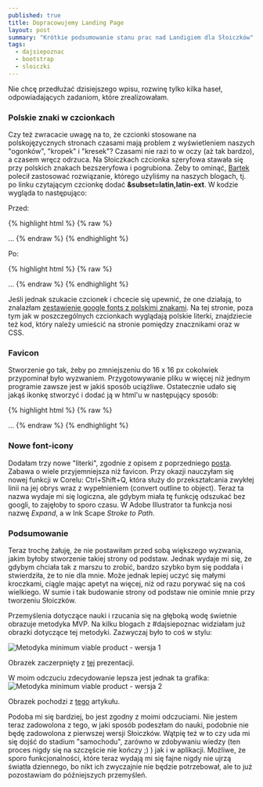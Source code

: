```yaml
---
published: true
title: Dopracowujemy Landing Page
layout: post
summary: "Krótkie podsumowanie stanu prac nad Landigiem dla Słoiczków"
tags: 
  - dajsiepoznac
  - bootstrap
  - sloiczki
---
```


Nie chcę przedłużać dzisiejszego wpisu, rozwinę tylko kilka haseł, odpowiadających zadaniom, które zrealizowałam.

### Polskie znaki w czcionkach

Czy też zwracacie uwagę na to, że czcionki stosowane na polskojęzycznych stronach czasami mają problem z wyświetleniem naszych "ogonków", "kropek" i "kresek"? Czasami nie razi to w oczy (aż tak bardzo), a czasem wręcz odrzuca. Na Słoiczkach czcionka szeryfowa stawała się przy polskich znakach bezszeryfowa i pogrubiona. Żeby to ominąć, [Bartek](http://donpiekarz.pl) polecił zastosować rozwiązanie, którego użyliśmy na naszych blogach, tj. po linku czytającym czcionkę dodać **&subset=latin,latin-ext**. W kodzie wygląda to następująco:

Przed:

{% highlight html %}
{% raw %}
<head>
  ...
  <!-- Custom Fonts -->
  <link href='http://fonts.googleapis.com/css?family=Open+Sans:300italic,400italic,600italic,700italic,800italic,400,300,600,700,800' rel='stylesheet' type='text/css'>
  <link href='http://fonts.googleapis.com/css?family=Merriweather:400,300,300italic,400italic,700,700italic,900,900italic' rel='stylesheet' type='text/css'>
</head>
{% endraw %}
{% endhighlight %}

Po:

{% highlight html %}
{% raw %}
<head>
  ...
  <!-- Custom Fonts -->
  <link href='http://fonts.googleapis.com/css?family=Open+Sans:300italic,400italic,600italic,700italic,800italic,400,300,600,700,800&subset=latin,latin-ext' rel='stylesheet' type='text/css'>
  <link href='http://fonts.googleapis.com/css?family=Merriweather:400,300,300italic,400italic,700,700italic,900,900italic&subset=latin,latin-ext' rel='stylesheet' type='text/css'>
</head>
{% endraw %}
{% endhighlight %}


Jeśli jednak szukacie czcionek i chcecie się upewnić, że one działają, to znalazłam [zestawienie google fonts z polskimi znakami](http://netwizards.com.pl/zasoby/darmowe-polskie-czcionki-google-fonts-z-polskimi-znakami/). Na tej stronie, poza tym jak w poszczególnych czcionkach wyglądają polskie literki, znajdziecie też kod, który należy umieścić na stronie pomiędzy znacznikami <head> oraz w CSS. 

### Favicon

Stworzenie go tak, żeby po zmniejszeniu do 16 x 16 px cokolwiek przypominał było wyzwaniem. Przygotowywanie pliku w więcej niż jednym programie zawsze jest w jakiś sposób uciążliwe. Ostatecznie udało się jakąś ikonkę stworzyć i dodać ją w html'u w następujący sposób:

{% highlight html %}
{% raw %}
<head>
  ...
  <link rel="shortcut icon" href="favicon.ico" type="image/x-icon">

</head>
{% endraw %}
{% endhighlight %}

### Nowe font-icony

Dodałam trzy nowe "literki", zgodnie z opisem z poprzedniego [posta](http://pumiko.pl/2016/03/16/font-icons-z-pliku-svg.html). Zabawa o wiele przyjemniejsza niż favicon. Przy okazji nauczyłam się nowej funkcji w Corelu: Ctrl+Shift+Q, która służy do przekształcania zwykłej linii na jej obrys wraz z wypełnieniem (convert outline to object). Teraz ta nazwa wydaje mi się logiczna, ale gdybym miała tę funkcję odszukać bez googli, to zajęłoby to sporo czasu. W Adobe Illustrator ta funkcja nosi nazwę *Expand*, a w Ink Scape *Stroke to Path*.

### Podsumowanie

Teraz trochę żałuję, że nie postawiłam przed sobą większego wyzwania, jakim byłoby stworzenie takiej strony od podstaw. Jednak wydaje mi się, że gdybym chciała tak z marszu to zrobić, bardzo szybko bym się poddała i stwierdziła, że to nie dla mnie. Może jednak lepiej uczyć się małymi kroczkami, ciągle mając apetyt na więcej, niż od razu porywać się na coś wielkiego. W sumie i tak budowanie strony od podstaw nie ominie mnie przy tworzeniu Słoiczków. 

Przemyślenia dotyczące nauki i rzucania się na głęboką wodę świetnie obrazuje metodyka MVP. Na kilku blogach z #dajsiepoznac widziałam już obrazki dotyczące tej metodyki. Zazwyczaj było to coś w stylu:

<img class="ctr" src="https://dl.dropbox.com/s/tla7kz3earzc8dk/MVP_1.png" alt="Metodyka minimum viable product - wersja 1">

Obrazek zaczerpnięty z [tej](http://www.slideshare.net/5throck/biz-plan-55809179) prezentacji.

W moim odczuciu zdecydowanie lepsza jest jednak ta grafika:
<img class="ctr" src="https://dl.dropbox.com/s/h6m2my1oi5dguhe/MVP_2.jpg" alt="Metodyka minimum viable product - wersja 2">

Obrazek pochodzi z [tego](https://boagworld.com/digital-strategy/how-to-build-a-digital-service-when-under-intense-scrutiny/) artykułu. 

Podoba mi się bardziej, bo jest zgodny z moimi odczuciami. Nie jestem teraz zadowolona z tego, w jaki sposób podeszłam do nauki, podobnie nie będę zadowolona z pierwszej wersji Słoiczków. Wątpię też w to czy uda mi się dojść do stadium "samochodu", zarówno w zdobywaniu wiedzy (ten proces nigdy się na szczęście nie kończy ;) ) jak i w aplikacji. Możliwe, że sporo funkcjonalności, które teraz wydają mi się fajne nigdy nie ujrzą światła dziennego, bo nikt ich zwyczajnie nie będzie potrzebował, ale to już pozostawiam do późniejszych przemyśleń.
